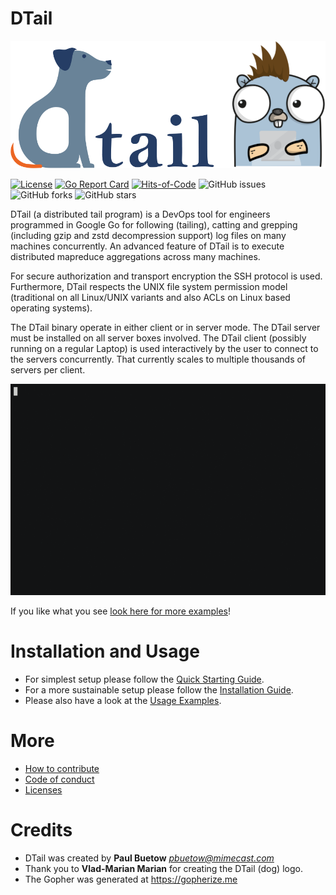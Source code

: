 DTail
=====

![DTail](doc/title.png "DTail")

[![License](https://img.shields.io/github/license/mimecast/dtail)](https://www.apache.org/licenses/LICENSE-2.0.html) [![Go Report Card](https://goreportcard.com/badge/github.com/mimecast/dtail)](https://goreportcard.com/report/github.com/mimecast/dtail) [![Hits-of-Code](https://hitsofcode.com/github/mimecast/dtail)](https://www.vbrandl.net/post/2019-05-03_hits-of-code/) ![GitHub issues](https://img.shields.io/github/issues/mimecast/dtail) ![GitHub forks](https://img.shields.io/github/forks/mimecast/dtail) ![GitHub stars](https://img.shields.io/github/stars/mimecast/dtail)

DTail (a distributed tail program) is a DevOps tool for engineers programmed in Google Go for following (tailing), catting and grepping (including gzip and zstd decompression support) log files on many machines concurrently. An advanced feature of DTail is to execute distributed mapreduce aggregations across many machines.

For secure authorization and transport encryption the SSH protocol is used. Furthermore, DTail respects the UNIX file system permission model (traditional on all Linux/UNIX variants and also ACLs on Linux based operating systems).

The DTail binary operate in either client or in server mode. The DTail server must be installed on all server boxes involved. The DTail client (possibly running on a regular Laptop) is used interactively by the user to connect to the servers concurrently. That currently scales to multiple thousands of servers per client.

![DTail](doc/dtail.gif "Example")

If you like what you see [look here for more examples](doc/examples.md)!

Installation and Usage
======================

* For simplest setup please follow the [Quick Starting Guide](doc/quickstart.md).
* For a more sustainable setup please follow the [Installation Guide](doc/installation.md).
* Please also have a look at the [Usage Examples](doc/examples.md).

More
====

* [How to contribute](CONTRIBUTING.md)
* [Code of conduct](CODE_OF_CONDUCT.md)
* [Licenses](doc/licenses.md)

Credits
=======

* DTail was created by **Paul Buetow** *<pbuetow@mimecast.com>*
* Thank you to **Vlad-Marian Marian** for creating the DTail (dog) logo.
* The Gopher was generated at https://gopherize.me
